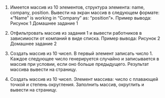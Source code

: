 1. Имеется массив из 10 элементов, структура элемента:
name, company, position. Вывести на экран массив в
следующем формате: «“Name” is working in “Company”
as: “position”».
Пример вывода:
Рисунок 1
Домашнее задание
1
2. Отфильтровать массив из задания 1 и вывести работников в зависимости от компаний в виде списка.
Пример вывода:
Рисунок 2
Домашнее задание
2
3. Создать массив из 10 чисел. В первый элемент записать число 1. Каждое следующее число генерируется
случайно и записывается в массив при условии, если
оно больше предыдущего. Результат массива вывести
на страницу.

4. Создать массив из 10 чисел. Элемент массива: число
с плавающей точкой и степень округления. Заполнить
массив, округлить и вывести на страницу.
